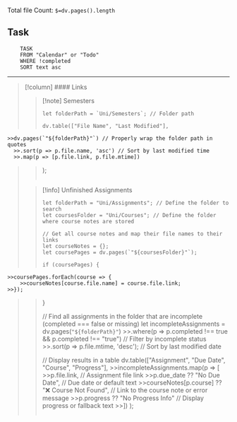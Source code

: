 Total file Count: `$=dv.pages().length`
## Task
```dataview
	TASK
	FROM "Calendar" or "Todo"
	WHERE !completed
	SORT text asc
```
---
> [!column] #### Links
>> [!note] Semesters
>>```dataviewjs
>>let folderPath = `Uni/Semesters`; // Folder path 
>>
>>dv.table(["File Name", "Last Modified"], 
    >>dv.pages(`"${folderPath}"`) // Properly wrap the folder path in quotes
      >>.sort(p => p.file.name, 'asc') // Sort by last modified time
      >>.map(p => [p.file.link, p.file.mtime])
>>);
>>```
>
>> [!info] Unfinished Assignments
>> 
>>```dataviewjs
>>let folderPath = "Uni/Assignments"; // Define the folder to search
>>let coursesFolder = "Uni/Courses"; // Define the folder where course notes are stored
>>
>>// Get all course notes and map their file names to their links
>>let courseNotes = {};
>>let coursePages = dv.pages(`"${coursesFolder}"`);
>>
>>if (coursePages) {
    >>coursePages.forEach(course => {
        >>courseNotes[course.file.name] = course.file.link;
    >>});
>>}
>>
>>// Find all assignments in the folder that are incomplete (completed === false or missing)
>>let incompleteAssignments = dv.pages(`"${folderPath}"`)
    >>.where(p => p.completed !== true && p.completed !== "true") // Filter by incomplete status
    >>.sort(p => p.file.mtime, 'desc'); // Sort by last modified date
>>
>>// Display results in a table
>>dv.table(["Assignment", "Due Date", "Course", "Progress"], 
    >>incompleteAssignments.map(p => [
        >>p.file.link, // Assignment file link
        >>p.due_date ?? "No Due Date", // Due date or default text
        >>courseNotes[p.course] ?? "❌ Course Not Found", // Link to the course note or error message
        >>p.progress ?? "No Progress Info" // Display progress or fallback text
    >>])
>>);
>>```